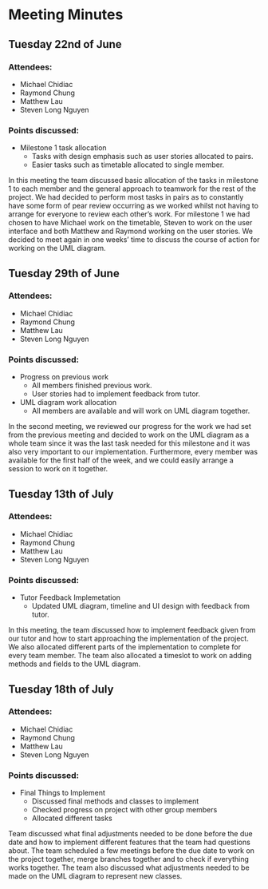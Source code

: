 # Meeting Minutes

## Tuesday 22nd of June
### Attendees: 
-	Michael Chidiac
-	Raymond Chung
-	Matthew Lau
-	Steven Long Nguyen
### Points discussed: 
-	Milestone 1 task allocation
    -	Tasks with design emphasis such as user stories allocated to pairs.
    -	Easier tasks such as timetable allocated to single member.

In this meeting the team discussed basic allocation of the tasks in milestone 1 to each member and the general approach to teamwork for the rest of the project. We had decided to perform most tasks in pairs as to constantly have some form of pear review occurring as we worked whilst not having to arrange for everyone to review each other’s work. For milestone 1 we had chosen to have Michael work on the timetable, Steven to work on the user interface and both Matthew and Raymond working on the user stories. We decided to meet again in one weeks’ time to discuss the course of action for working on the UML diagram.

## Tuesday 29th of June
### Attendees: 
-	Michael Chidiac
-	Raymond Chung
-	Matthew Lau
-	Steven Long Nguyen
### Points discussed: 
-	Progress on previous work
    -	All members finished previous work.
    -	User stories had to implement feedback from tutor.
-	UML diagram work allocation
    -	All members are available and will work on UML diagram together.

In the second meeting, we reviewed our progress for the work we had set from the previous meeting and decided to work on the UML diagram as a whole team since it was the last task needed for this milestone and it was also very important to our implementation. Furthermore, every member was available for the first half of the week, and we could easily arrange a session to work on it together.

## Tuesday 13th of July
### Attendees: 
-	Michael Chidiac
-	Raymond Chung
-	Matthew Lau
-	Steven Long Nguyen
### Points discussed: 
-	Tutor Feedback Implemetation
    -	Updated UML diagram, timeline and UI design with feedback from tutor.

In this meeting, the team discussed how to implement feedback given from our tutor and how to start approaching the implementation of the project. We also allocated different parts of the implementation to complete for every team member. The team also allocated a timeslot to work on adding methods and fields to the UML diagram. 

## Tuesday 18th of July
### Attendees: 
-	Michael Chidiac
-	Raymond Chung
-	Matthew Lau
-	Steven Long Nguyen
### Points discussed: 
-	Final Things to Implement
    - Discussed final methods and classes to implement
    - Checked progress on project with other group members
    - Allocated different tasks

Team discussed what final adjustments needed to be done before the due date and how to implement different features that the team had questions about. The team scheduled a few meetings before the due date to work on the project together, merge branches together and to check if everything works together. The team also discussed what adjustments needed to be made on the UML diagram to represent new classes.
